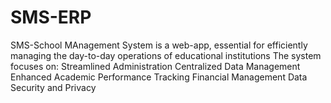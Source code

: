 # SMS-ERP
SMS-School MAnagement System is a web-app, essential for efficiently managing the day-to-day operations of educational institutions
The system focuses on:
Streamlined Administration
Centralized Data Management
Enhanced Academic Performance Tracking
Financial Management
Data Security and Privacy